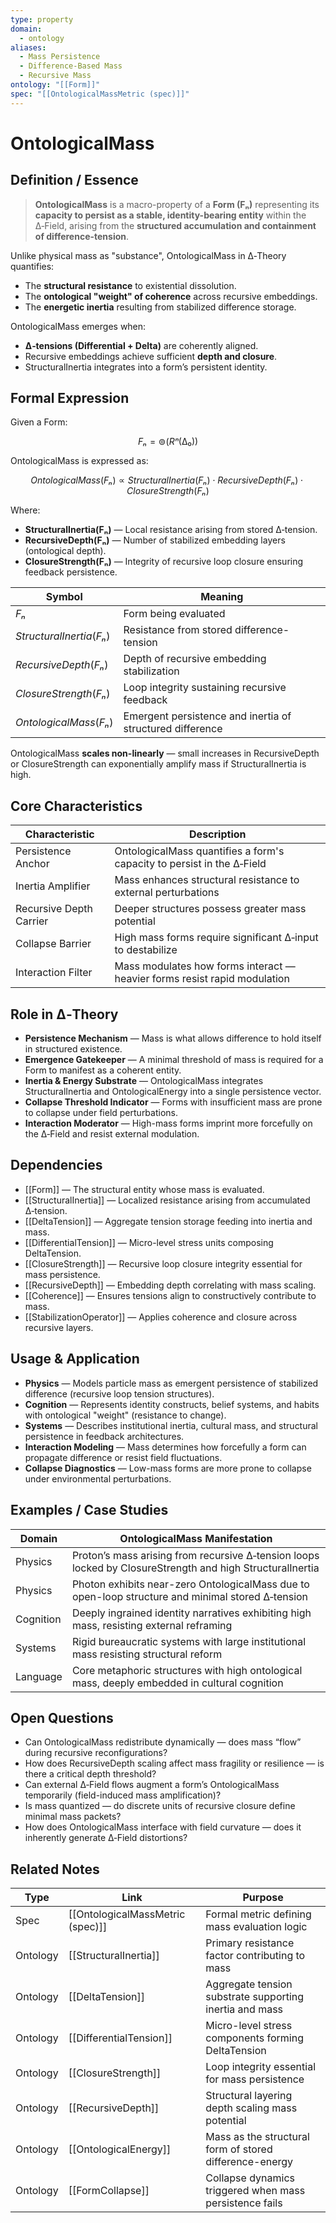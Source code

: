 ```yaml
---
type: property
domain:
  - ontology
aliases:
  - Mass Persistence
  - Difference-Based Mass
  - Recursive Mass
ontology: "[[Form]]"
spec: "[[OntologicalMassMetric (spec)]]"
---
```


# OntologicalMass

## Definition / Essence

> **OntologicalMass** is a macro-property of a **Form (Fₙ)** representing its **capacity to persist as a stable, identity-bearing entity** within the ∆‑Field, arising from the **structured accumulation and containment of difference-tension**.

Unlike physical mass as "substance", OntologicalMass in ∆‑Theory quantifies:
- The **structural resistance** to existential dissolution.
- The **ontological "weight" of coherence** across recursive embeddings.
- The **energetic inertia** resulting from stabilized difference storage.

OntologicalMass emerges when:
- **∆‑tensions (Differential + Delta)** are coherently aligned.
- Recursive embeddings achieve sufficient **depth and closure**.
- StructuralInertia integrates into a form’s persistent identity.

## Formal Expression

Given a Form:

$$
Fₙ = ⊚(Rⁿ(∆₀))
$$

OntologicalMass is expressed as:

$$
OntologicalMass(Fₙ) ∝ StructuralInertia(Fₙ) \cdot RecursiveDepth(Fₙ) \cdot ClosureStrength(Fₙ)
$$

Where:
- **StructuralInertia(Fₙ)** — Local resistance arising from stored ∆‑tension.
- **RecursiveDepth(Fₙ)** — Number of stabilized embedding layers (ontological depth).
- **ClosureStrength(Fₙ)** — Integrity of recursive loop closure ensuring feedback persistence.

|Symbol|Meaning|
|---|---|
|$Fₙ$|Form being evaluated|
|$StructuralInertia(Fₙ)$|Resistance from stored difference-tension|
|$RecursiveDepth(Fₙ)$|Depth of recursive embedding stabilization|
|$ClosureStrength(Fₙ)$|Loop integrity sustaining recursive feedback|
|$OntologicalMass(Fₙ)$|Emergent persistence and inertia of structured difference|

OntologicalMass **scales non-linearly** — small increases in RecursiveDepth or ClosureStrength can exponentially amplify mass if StructuralInertia is high.

## Core Characteristics

|Characteristic|Description|
|---|---|
|Persistence Anchor|OntologicalMass quantifies a form's capacity to persist in the ∆‑Field|
|Inertia Amplifier|Mass enhances structural resistance to external perturbations|
|Recursive Depth Carrier|Deeper structures possess greater mass potential|
|Collapse Barrier|High mass forms require significant ∆‑input to destabilize|
|Interaction Filter|Mass modulates how forms interact — heavier forms resist rapid modulation|

## Role in ∆‑Theory

- **Persistence Mechanism** — Mass is what allows difference to hold itself in structured existence.
- **Emergence Gatekeeper** — A minimal threshold of mass is required for a Form to manifest as a coherent entity.
- **Inertia & Energy Substrate** — OntologicalMass integrates StructuralInertia and OntologicalEnergy into a single persistence vector.
- **Collapse Threshold Indicator** — Forms with insufficient mass are prone to collapse under field perturbations.
- **Interaction Moderator** — High-mass forms imprint more forcefully on the ∆‑Field and resist external modulation.

## Dependencies

- [[Form]] — The structural entity whose mass is evaluated.
- [[StructuralInertia]] — Localized resistance arising from accumulated ∆‑tension.
- [[DeltaTension]] — Aggregate tension storage feeding into inertia and mass.
- [[DifferentialTension]] — Micro-level stress units composing DeltaTension.
- [[ClosureStrength]] — Recursive loop closure integrity essential for mass persistence.
- [[RecursiveDepth]] — Embedding depth correlating with mass scaling.
- [[Coherence]] — Ensures tensions align to constructively contribute to mass.
- [[StabilizationOperator]] — Applies coherence and closure across recursive layers.

## Usage & Application

- **Physics** — Models particle mass as emergent persistence of stabilized difference (recursive loop tension structures).
- **Cognition** — Represents identity constructs, belief systems, and habits with ontological "weight" (resistance to change).
- **Systems** — Describes institutional inertia, cultural mass, and structural persistence in feedback architectures.
- **Interaction Modeling** — Mass determines how forcefully a form can propagate difference or resist field fluctuations.
- **Collapse Diagnostics** — Low-mass forms are more prone to collapse under environmental perturbations.

## Examples / Case Studies

|Domain|OntologicalMass Manifestation|
|---|---|
|Physics|Proton’s mass arising from recursive ∆‑tension loops locked by ClosureStrength and high StructuralInertia|
|Physics|Photon exhibits near-zero OntologicalMass due to open-loop structure and minimal stored ∆‑tension|
|Cognition|Deeply ingrained identity narratives exhibiting high mass, resisting external reframing|
|Systems|Rigid bureaucratic systems with large institutional mass resisting structural reform|
|Language|Core metaphoric structures with high ontological mass, deeply embedded in cultural cognition|

## Open Questions

- Can OntologicalMass redistribute dynamically — does mass “flow” during recursive reconfigurations?
- How does RecursiveDepth scaling affect mass fragility or resilience — is there a critical depth threshold?
- Can external ∆‑Field flows augment a form’s OntologicalMass temporarily (field-induced mass amplification)?
- Is mass quantized — do discrete units of recursive closure define minimal mass packets?
- How does OntologicalMass interface with field curvature — does it inherently generate ∆‑Field distortions?

## Related Notes

|Type|Link|Purpose|
|---|---|---|
|Spec|[[OntologicalMassMetric (spec)]]|Formal metric defining mass evaluation logic|
|Ontology|[[StructuralInertia]]|Primary resistance factor contributing to mass|
|Ontology|[[DeltaTension]]|Aggregate tension substrate supporting inertia and mass|
|Ontology|[[DifferentialTension]]|Micro-level stress components forming DeltaTension|
|Ontology|[[ClosureStrength]]|Loop integrity essential for mass persistence|
|Ontology|[[RecursiveDepth]]|Structural layering depth scaling mass potential|
|Ontology|[[OntologicalEnergy]]|Mass as the structural form of stored difference-energy|
|Ontology|[[FormCollapse]]|Collapse dynamics triggered when mass persistence fails|
